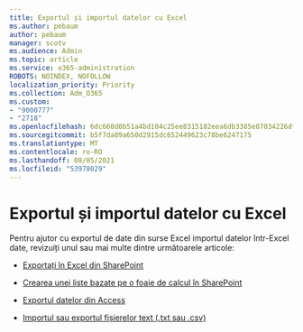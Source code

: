 ```yaml
---
title: Exportul și importul datelor cu Excel
ms.author: pebaum
author: pebaum
manager: scotv
ms.audience: Admin
ms.topic: article
ms.service: o365-administration
ROBOTS: NOINDEX, NOFOLLOW
localization_priority: Priority
ms.collection: Adm_O365
ms.custom:
- "9000777"
- "2718"
ms.openlocfilehash: 6dc660d0b51a4bd104c25ee8315182eea6db3385e87034226dfc759b2f556728
ms.sourcegitcommit: b5f7da89a650d2915dc652449623c78be6247175
ms.translationtype: MT
ms.contentlocale: ro-RO
ms.lasthandoff: 08/05/2021
ms.locfileid: "53978029"
---
```

# <a name="exporting-and-importing-data-with-excel"></a>Exportul și importul datelor cu Excel

Pentru ajutor cu exportul de date din surse Excel importul datelor într-Excel date, revizuiți unul sau mai multe dintre următoarele articole:

- [Exportați în Excel din SharePoint](https://support.office.com/client/bfb2ea48-6118-4fa9-abb6-cced9424e5d9)

- [Crearea unei liste bazate pe o foaie de calcul în SharePoint](https://support.office.com/article/Create-a-list-based-on-a-spreadsheet-380CFEB5-6E14-438E-988A-C2B9BEA574FA)

- [Exportul datelor din Access](https://support.office.com/client/64E974E6-AE43-4301-A53E-20463655B1A9)

- [Importul sau exportul fișierelor text (.txt sau .csv)](https://support.office.com/client/5250ac4c-663c-47ce-937b-339e391393ba)
